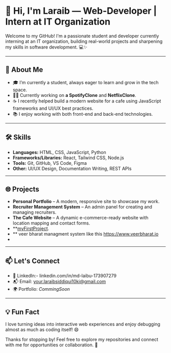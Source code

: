 # 👋 Hi, I'm Laraib — Web-Developer | Intern at IT Organization

Welcome to my GitHub! I'm a passionate student and developer currently interning at an IT organization, building real-world projects and sharpening my skills in software development. 💻✨

---

## 🚀 About Me

- 🎓 I’m currently a student, always eager to learn and grow in the tech space.
- 🧑‍💻 Currently working on **a SpotifyClone** and **NetflixClone**.
- ☕ I recently helped build a modern website for a cafe using JavaScript frameworks and UI/UX best practices.
- 📚 I enjoy working with both front-end and back-end technologies.

---

## 🛠️ Skills

- **Languages:** HTML, CSS, JavaScript, Python
- **Frameworks/Libraries:** React, Tailwind CSS, Node.js
- **Tools:** Git, GitHub, VS Code, Figma
- **Other:** UI/UX Design, Documentation Writing, REST APIs

---

## 🌐 Projects

- **Personal Portfolio** – A modern, responsive site to showcase my work.
- **Recruiter Management System** – An admin panel for creating and managing recruiters.
- **The Cafe Website** – A dynamic e-commerce-ready website with location mapping and contact forms.
- **[myFirstProject](https://www.figma.com/proto/7rlwhLLorUnX96T2TOqJGY/Aasaan-Project--Copy-?node-id=582-303&starting-point-node-id=582%3A303&t=QRwKfLkAT1KuwssP-1).
- ** veer bharat managment system like this https://www.veerbharat.io
- 



---

## 📫 Let's Connect

- 💼 LinkedIn:- linkedin.com/in/md-laibu-173907279
- 📬 Email: your.laraibsiddiqui10ki@gmail.com
- 🌍 Portfolio: *CommingSoon*

---

## 💡 Fun Fact

I love turning ideas into interactive web experiences and enjoy debugging almost as much as coding itself! 😄

Thanks for stopping by! Feel free to explore my repositories and connect with me for opportunities or collaboration. 🙌

